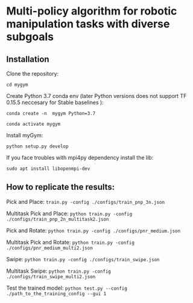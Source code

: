 
# Multi-policy algorithm for robotic manipulation tasks with diverse subgoals

## Installation

Clone the repository:

`cd mygym`

Create Python 3.7 conda env (later Python versions does not support TF 0.15.5 neccesary for Stable baselines ):

`conda create -n  mygym Python=3.7`

`conda activate mygym`

Install myGym:

`python setup.py develop`

If you face troubles with mpi4py dependency install the lib:

`sudo apt install libopenmpi-dev`

## How to replicate the results:

Pick and Place:
`train.py -config ./configs/train_pnp_3n.json`

Multitask Pick and Place:
`python train.py -config ./configs/train_pnp_2n_multitask2.json`

Pick and Rotate:
`python train.py -config ./configs/pnr_medium.json`

Multitask Pick and Rotate:
`python train.py -config ./configs/pnr_medium_multi2.json`

Swipe:
`python train.py -config ./configs/train_swipe.json`

Multitask Swipe:
`python train.py -config ./configs/train_swipe_multi2.json`

Test the trained model:
`python test.py --config ./path_to_the_training_config --gui 1`


